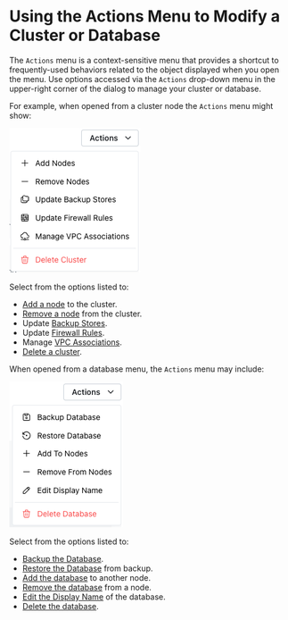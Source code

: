 # Using the Actions Menu to Modify a Cluster or Database

The `Actions` menu is a context-sensitive menu that provides a shortcut to frequently-used behaviors related to the object displayed when you open the menu.  Use options accessed via the `Actions` drop-down menu in the upper-right corner of the dialog to manage your cluster or database.

For example, when opened from a cluster node the `Actions` menu might show:

![Cluster Actions menu](../images/actions_cluster.png)

Select from the options listed to:

* [Add a node](add.md) to the cluster.
* [Remove a node](drop.md#dropping-a-node-from-a-cluster) from the cluster.
* Update [Backup Stores](../cluster/backup_store.md).
* Update [Firewall Rules](../cluster/firewall.md).
* Manage [VPC Associations](../cluster/vpc_assoc.md).
* [Delete a cluster](drop.md#deleting-a-cluster).

When opened from a database menu, the `Actions` menu may include:

![Database Actions menu](../images/actions_database.png)

Select from the options listed to:

* [Backup the Database](../backup/backups.md).
* [Restore the Database](../backup/restore.md) from backup.
* [Add the database](add.md#adding-a-database-to-a-cluster-node) to another node.
* [Remove the database](drop.md#removing-a-database-from-a-node) from a node.
* [Edit the Display Name](modify.md#changing-the-display-name-of-a-database) of the database.
* [Delete the database](drop.md#deleting-a-database).
